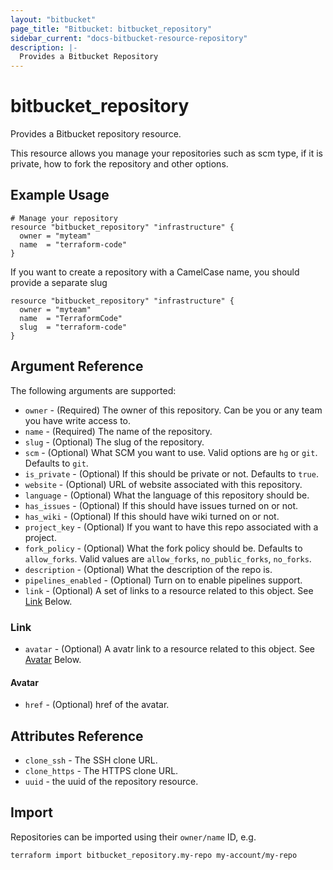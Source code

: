 ```yaml
---
layout: "bitbucket"
page_title: "Bitbucket: bitbucket_repository"
sidebar_current: "docs-bitbucket-resource-repository"
description: |-
  Provides a Bitbucket Repository
---
```


# bitbucket\_repository

Provides a Bitbucket repository resource.

This resource allows you manage your repositories such as scm type, if it is
private, how to fork the repository and other options.

## Example Usage

```hcl
# Manage your repository
resource "bitbucket_repository" "infrastructure" {
  owner = "myteam"
  name  = "terraform-code"
}
```

If you want to create a repository with a CamelCase name, you should provide
a separate slug

```hcl
resource "bitbucket_repository" "infrastructure" {
  owner = "myteam"
  name  = "TerraformCode"
  slug  = "terraform-code"
}
```

## Argument Reference

The following arguments are supported:

* `owner` - (Required) The owner of this repository. Can be you or any team you
  have write access to.
* `name` - (Required) The name of the repository.
* `slug` - (Optional) The slug of the repository.
* `scm` - (Optional) What SCM you want to use. Valid options are `hg` or `git`.
  Defaults to `git`.
* `is_private` - (Optional) If this should be private or not. Defaults to `true`.
* `website` - (Optional) URL of website associated with this repository.
* `language` - (Optional) What the language of this repository should be.
* `has_issues` - (Optional) If this should have issues turned on or not.
* `has_wiki` - (Optional) If this should have wiki turned on or not.
* `project_key` - (Optional) If you want to have this repo associated with a
  project.
* `fork_policy` - (Optional) What the fork policy should be. Defaults to
  `allow_forks`. Valid values are `allow_forks`, `no_public_forks`, `no_forks`.
* `description` - (Optional) What the description of the repo is.
* `pipelines_enabled` - (Optional) Turn on to enable pipelines support.
* `link` - (Optional) A set of links to a resource related to this object. See [Link](#link) Below.

### Link

* `avatar` - (Optional) A avatr link to a resource related to this object. See [Avatar](#avatar) Below.

#### Avatar

* `href` - (Optional) href of the avatar.

## Attributes Reference

* `clone_ssh` - The SSH clone URL.
* `clone_https` - The HTTPS clone URL.
* `uuid` - the uuid of the repository resource.

## Import

Repositories can be imported using their `owner/name` ID, e.g.

```sh
terraform import bitbucket_repository.my-repo my-account/my-repo
```
